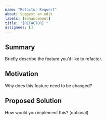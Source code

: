 ```yaml
---
name: "Refactor Request"
about: Suggest an edit
labels: [enhancement]
title: "[REFACTOR] "
assignees: []
---
```


## Summary

Briefly describe the feature you’d like to refactor.

## Motivation

Why does this feature need to be changed?

## Proposed Solution

How would you implement this? (optional)
